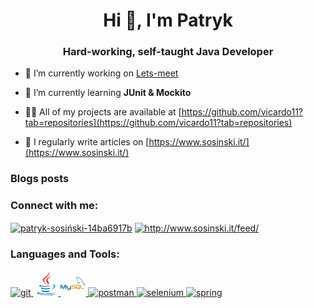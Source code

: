 <h1 align="center">Hi 👋, I'm Patryk</h1>
<h3 align="center">Hard-working, self-taught Java Developer</h3>

- 🔭 I’m currently working on [Lets-meet](https://github.com/vicardo11/lets-meet)

- 🌱 I’m currently learning **JUnit & Mockito**

- 👨‍💻 All of my projects are available at [https://github.com/vicardo11?tab=repositories](https://github.com/vicardo11?tab=repositories)

- 📝 I regularly write articles on [https://www.sosinski.it/](https://www.sosinski.it/)

### Blogs posts
<!-- BLOG-POST-LIST:START -->
<!-- BLOG-POST-LIST:END -->

<h3 align="left">Connect with me:</h3>
<p align="left">
<a href="https://linkedin.com/in/patryk-sosiński-14ba6917b" target="blank"><img align="center" src="https://cdn.jsdelivr.net/npm/simple-icons@3.0.1/icons/linkedin.svg" alt="patryk-sosiński-14ba6917b" height="30" width="40" /></a>
<a href="/http://www.sosinski.it/feed/" target="blank"><img align="center" src="https://cdn.jsdelivr.net/npm/simple-icons@3.0.1/icons/rss.svg" alt="http://www.sosinski.it/feed/" height="30" width="40" /></a>
</p>

<h3 align="left">Languages and Tools:</h3>
<p align="left"> <a href="https://git-scm.com/" target="_blank"> <img src="https://www.vectorlogo.zone/logos/git-scm/git-scm-icon.svg" alt="git" width="40" height="40"/> </a> <a href="https://www.java.com" target="_blank"> <img src="https://raw.githubusercontent.com/devicons/devicon/master/icons/java/java-original.svg" alt="java" width="40" height="40"/> </a> <a href="https://www.mysql.com/" target="_blank"> <img src="https://raw.githubusercontent.com/devicons/devicon/master/icons/mysql/mysql-original-wordmark.svg" alt="mysql" width="40" height="40"/> </a> <a href="https://postman.com" target="_blank"> <img src="https://www.vectorlogo.zone/logos/getpostman/getpostman-icon.svg" alt="postman" width="40" height="40"/> </a> <a href="https://www.selenium.dev" target="_blank"> <img src="https://raw.githubusercontent.com/detain/svg-logos/780f25886640cef088af994181646db2f6b1a3f8/svg/selenium-logo.svg" alt="selenium" width="40" height="40"/> </a> <a href="https://spring.io/" target="_blank"> <img src="https://www.vectorlogo.zone/logos/springio/springio-icon.svg" alt="spring" width="40" height="40"/> </a> </p>
